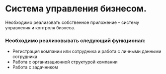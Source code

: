 # Система управления бизнесом.
Необходимо реализовать собственное приложение – систему управления и контроля бизнеса.
### Необходимо реализовывать следующий функционал:
- Регистрация компании или сотрудника и работа с личными данными сотрудника
- Работа с организационной структурой компании
- Работа с задачником